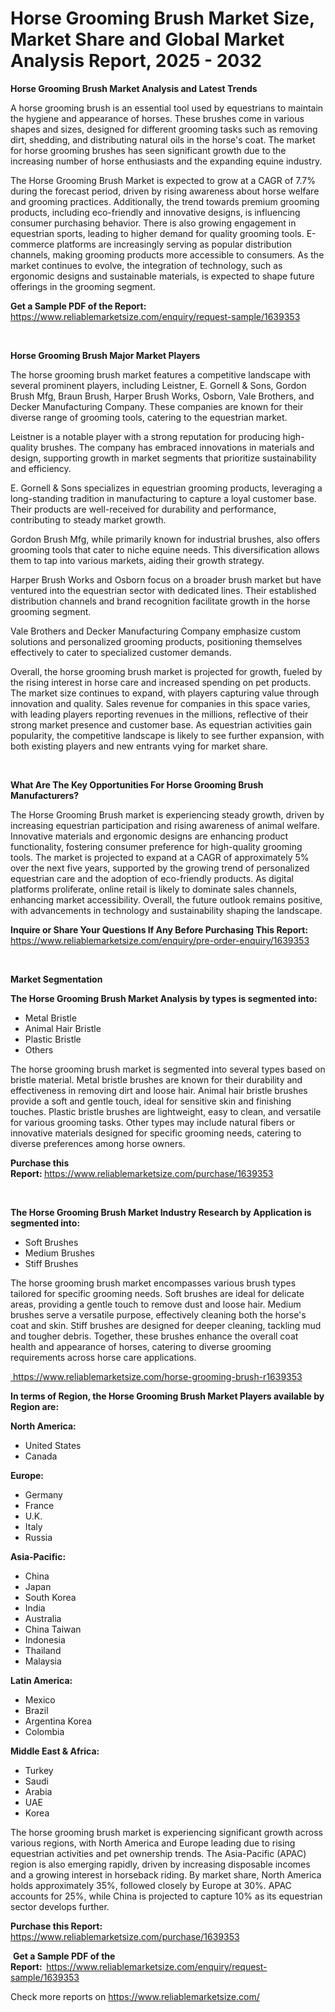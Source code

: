 <p><h1>Horse Grooming Brush Market Size, Market Share and Global Market Analysis Report, 2025 - 2032</h1></p><p><strong>Horse Grooming Brush Market Analysis and Latest Trends</strong></p>
<p><p>A horse grooming brush is an essential tool used by equestrians to maintain the hygiene and appearance of horses. These brushes come in various shapes and sizes, designed for different grooming tasks such as removing dirt, shedding, and distributing natural oils in the horse's coat. The market for horse grooming brushes has seen significant growth due to the increasing number of horse enthusiasts and the expanding equine industry.</p><p>The Horse Grooming Brush Market is expected to grow at a CAGR of 7.7% during the forecast period, driven by rising awareness about horse welfare and grooming practices. Additionally, the trend towards premium grooming products, including eco-friendly and innovative designs, is influencing consumer purchasing behavior. There is also growing engagement in equestrian sports, leading to higher demand for quality grooming tools. E-commerce platforms are increasingly serving as popular distribution channels, making grooming products more accessible to consumers. As the market continues to evolve, the integration of technology, such as ergonomic designs and sustainable materials, is expected to shape future offerings in the grooming segment.</p></p>
<p><strong>Get a Sample PDF of the Report:&nbsp;</strong> <a href="https://www.reliablemarketsize.com/enquiry/request-sample/1639353?utm_campaign=1143&utm_medium=2&utm_source=Github&utm_content=ia&utm_term=08022025&utm_id=horse-grooming-brush">https://www.reliablemarketsize.com/enquiry/request-sample/1639353</a></p>
<p>&nbsp;</p>
<p><strong>Horse Grooming Brush Major Market Players</strong></p>
<p><p>The horse grooming brush market features a competitive landscape with several prominent players, including Leistner, E. Gornell & Sons, Gordon Brush Mfg, Braun Brush, Harper Brush Works, Osborn, Vale Brothers, and Decker Manufacturing Company. These companies are known for their diverse range of grooming tools, catering to the equestrian market.</p><p>Leistner is a notable player with a strong reputation for producing high-quality brushes. The company has embraced innovations in materials and design, supporting growth in market segments that prioritize sustainability and efficiency. </p><p>E. Gornell & Sons specializes in equestrian grooming products, leveraging a long-standing tradition in manufacturing to capture a loyal customer base. Their products are well-received for durability and performance, contributing to steady market growth.</p><p>Gordon Brush Mfg, while primarily known for industrial brushes, also offers grooming tools that cater to niche equine needs. This diversification allows them to tap into various markets, aiding their growth strategy.</p><p>Harper Brush Works and Osborn focus on a broader brush market but have ventured into the equestrian sector with dedicated lines. Their established distribution channels and brand recognition facilitate growth in the horse grooming segment.</p><p>Vale Brothers and Decker Manufacturing Company emphasize custom solutions and personalized grooming products, positioning themselves effectively to cater to specialized customer demands.</p><p>Overall, the horse grooming brush market is projected for growth, fueled by the rising interest in horse care and increased spending on pet products. The market size continues to expand, with players capturing value through innovation and quality. Sales revenue for companies in this space varies, with leading players reporting revenues in the millions, reflective of their strong market presence and customer base. As equestrian activities gain popularity, the competitive landscape is likely to see further expansion, with both existing players and new entrants vying for market share.</p></p>
<p>&nbsp;</p>
<p><strong>What Are The Key Opportunities For Horse Grooming Brush Manufacturers?</strong></p>
<p><p>The Horse Grooming Brush market is experiencing steady growth, driven by increasing equestrian participation and rising awareness of animal welfare. Innovative materials and ergonomic designs are enhancing product functionality, fostering consumer preference for high-quality grooming tools. The market is projected to expand at a CAGR of approximately 5% over the next five years, supported by the growing trend of personalized equestrian care and the adoption of eco-friendly products. As digital platforms proliferate, online retail is likely to dominate sales channels, enhancing market accessibility. Overall, the future outlook remains positive, with advancements in technology and sustainability shaping the landscape.</p></p>
<p><strong>Inquire or Share Your Questions If Any Before Purchasing This Report:</strong> <a href="https://www.reliablemarketsize.com/enquiry/pre-order-enquiry/1639353?utm_campaign=1143&utm_medium=2&utm_source=Github&utm_content=ia&utm_term=08022025&utm_id=horse-grooming-brush">https://www.reliablemarketsize.com/enquiry/pre-order-enquiry/1639353</a></p>
<p>&nbsp;</p>
<p><strong>Market Segmentation</strong></p>
<p><strong>The Horse Grooming Brush Market Analysis by types is segmented into:</strong></p>
<p><ul><li>Metal Bristle</li><li>Animal Hair Bristle</li><li>Plastic Bristle</li><li>Others</li></ul></p>
<p><p>The horse grooming brush market is segmented into several types based on bristle material. Metal bristle brushes are known for their durability and effectiveness in removing dirt and loose hair. Animal hair bristle brushes provide a soft and gentle touch, ideal for sensitive skin and finishing touches. Plastic bristle brushes are lightweight, easy to clean, and versatile for various grooming tasks. Other types may include natural fibers or innovative materials designed for specific grooming needs, catering to diverse preferences among horse owners.</p></p>
<p><strong>Purchase this Report:&nbsp;</strong><a href="https://www.reliablemarketsize.com/purchase/1639353?utm_campaign=1143&utm_medium=2&utm_source=Github&utm_content=ia&utm_term=08022025&utm_id=horse-grooming-brush">https://www.reliablemarketsize.com/purchase/1639353</a></p>
<p>&nbsp;</p>
<p><strong>The Horse Grooming Brush Market Industry Research by Application is segmented into:</strong></p>
<p><ul><li>Soft Brushes</li><li>Medium Brushes</li><li>Stiff Brushes</li></ul></p>
<p><p>The horse grooming brush market encompasses various brush types tailored for specific grooming needs. Soft brushes are ideal for delicate areas, providing a gentle touch to remove dust and loose hair. Medium brushes serve a versatile purpose, effectively cleaning both the horse's coat and skin. Stiff brushes are designed for deeper cleaning, tackling mud and tougher debris. Together, these brushes enhance the overall coat health and appearance of horses, catering to diverse grooming requirements across horse care applications.</p></p>
<p><a href="https://www.reliablemarketsize.com/horse-grooming-brush-r1639353?utm_campaign=1143&utm_medium=2&utm_source=Github&utm_content=ia&utm_term=08022025&utm_id=horse-grooming-brush">&nbsp;https://www.reliablemarketsize.com/horse-grooming-brush-r1639353</a></p>
<p><strong>In terms of Region, the Horse Grooming Brush Market Players available by Region are:</strong></p>
<p>
    <p> <strong> North America: </strong>
        <ul>
            <li>United States</li>
            <li>Canada</li>
        </ul>
        </p> 
    <p> <strong> Europe: </strong>
        <ul>
            <li>Germany</li>
            <li>France</li>
            <li>U.K.</li>
            <li>Italy</li>
            <li>Russia</li>
        </ul>
        </p> 
    <p> <strong> Asia-Pacific: </strong>
        <ul>
            <li>China</li>
            <li>Japan</li>
            <li>South Korea</li>
            <li>India</li>
            <li>Australia</li>
            <li>China Taiwan</li>
            <li>Indonesia</li>
            <li>Thailand</li>
            <li>Malaysia</li>
        </ul>
        </p> 
    <p> <strong> Latin America: </strong>
        <ul>
            <li>Mexico</li>
            <li>Brazil</li>
            <li>Argentina Korea</li>
            <li>Colombia</li>
        </ul>
        </p> 
    <p> <strong> Middle East & Africa: </strong>
        <ul>
            <li>Turkey</li>
            <li>Saudi</li>
            <li>Arabia</li>
            <li>UAE</li>
            <li>Korea</li>
        </ul>
    </p>
    </p>
<p><p>The horse grooming brush market is experiencing significant growth across various regions, with North America and Europe leading due to rising equestrian activities and pet ownership trends. The Asia-Pacific (APAC) region is also emerging rapidly, driven by increasing disposable incomes and a growing interest in horseback riding. By market share, North America holds approximately 35%, followed closely by Europe at 30%. APAC accounts for 25%, while China is projected to capture 10% as its equestrian sector develops further.</p></p>
<p><strong>Purchase this Report: </strong><a href="https://www.reliablemarketsize.com/purchase/1639353?utm_campaign=1143&utm_medium=2&utm_source=Github&utm_content=ia&utm_term=08022025&utm_id=horse-grooming-brush">https://www.reliablemarketsize.com/purchase/1639353</a></p>
<p>&nbsp;<strong>Get a Sample PDF of the Report:&nbsp;&nbsp;</strong><a href="https://www.reliablemarketsize.com/enquiry/request-sample/1639353?utm_campaign=1143&utm_medium=2&utm_source=Github&utm_content=ia&utm_term=08022025&utm_id=horse-grooming-brush">https://www.reliablemarketsize.com/enquiry/request-sample/1639353</a></p>
<p><strong></strong></p>
<p>Check more reports on <a href="https://www.reliablemarketsize.com/?utm_campaign=1143&utm_medium=2&utm_source=Github&utm_content=ia&utm_term=08022025&utm_id=horse-grooming-brush">https://www.reliablemarketsize.com/</a></p>